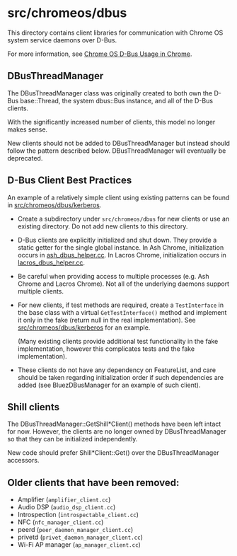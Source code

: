 # src/chromeos/dbus

This directory contains client libraries for communication with Chrome OS
system service daemons over D-Bus.

For more information, see [Chrome OS D-Bus Usage in Chrome].

## DBusThreadManager

The DBusThreadManager class was originally created to both own the D-Bus
base::Thread, the system dbus::Bus instance, and all of the D-Bus clients.

With the significantly increased number of clients, this model no longer makes
sense.

New clients should not be added to DBusThreadManager but instead should follow
the pattern described below. DBusThreadManager will eventually be deprecated.

## D-Bus Client Best Practices

An example of a relatively simple client using existing patterns can be found
in [src/chromeos/dbus/kerberos].

*   Create a subdirectory under `src/chromeos/dbus` for new clients or use an
    existing directory. Do not add new clients to this directory.

*   D-Bus clients are explicitly initialized and shut down. They provide a
    static getter for the single global instance. In Ash Chrome, initialization
    occurs in [ash_dbus_helper.cc]. In Lacros Chrome, initialization occurs in
    [lacros_dbus_helper.cc].

*   Be careful when providing access to multiple processes (e.g. Ash Chrome and
    Lacros Chrome). Not all of the underlying daemons support multiple clients.

*   For new clients, if test methods are required, create a `TestInterface` in
    the base class with a virtual `GetTestInterface()` method and implement it
    only in the fake (return null in the real implementation). See
    [src/chromeos/dbus/kerberos] for an example.

    (Many existing clients provide additional test functionality in the fake
    implementation, however this complicates tests and the fake implementation).

*   These clients do not have any dependency on FeatureList, and care should be
    taken regarding initialization order if such dependencies are added (see
    BluezDBusManager for an example of such client).

## Shill clients

The DBusThreadManager::GetShill*Client() methods have been left intact for now.
However, the clients are no longer owned by DBusThreadManager so that they can
be initialized independently.

New code should prefer Shill*Client::Get() over the DBusThreadManager accessors.

## Older clients that have been removed:

*   Amplifier (`amplifier_client.cc`)
*   Audio DSP (`audio_dsp_client.cc`)
*   Introspection (`introspectable_client.cc`)
*   NFC (`nfc_manager_client.cc`)
*   peerd (`peer_daemon_manager_client.cc`)
*   privetd (`privet_daemon_manager_client.cc`)
*   Wi-Fi AP manager (`ap_manager_client.cc`)

[Chrome OS D-Bus Usage in Chrome]: https://chromium.googlesource.com/chromiumos/docs/+/main/dbus_in_chrome.md
[src/chromeos/dbus/kerberos]: https://chromium.googlesource.com/chromium/src/+/HEAD/chromeos/dbus/kerberos
[ash_dbus_helper.cc]: https://chromium.googlesource.com/chromium/src/+/HEAD/chrome/browser/ash/dbus/ash_dbus_helper.cc
[lacros_dbus_helper.cc]: https://chromium.googlesource.com/chromium/src/+/HEAD/chromeos/lacros/lacros_dbus_helper.cc
[ash_service.cc]: https://chromium.googlesource.com/chromium/src/+/HEAD/ash/ash_service.cc
